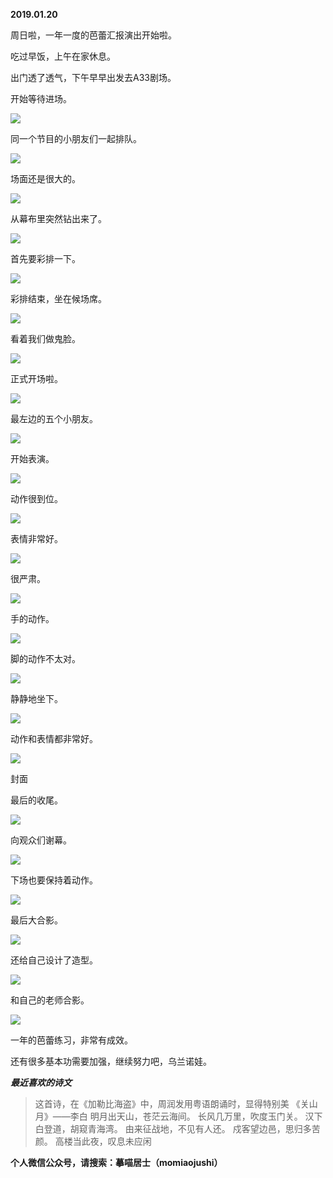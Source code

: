 
          
            
**2019.01.20**

周日啦，一年一度的芭蕾汇报演出开始啦。

吃过早饭，上午在家休息。

出门透了透气，下午早早出发去A33剧场。

开始等待进场。




![](//upload-images.jianshu.io/upload_images/51001-b95e20c1be0e1ad9.jpg)




同一个节目的小朋友们一起排队。




![](//upload-images.jianshu.io/upload_images/51001-aa3692ec9215b249.jpg)




场面还是很大的。




![](//upload-images.jianshu.io/upload_images/51001-fc3300af0d13f204.jpg)




从幕布里突然钻出来了。




![](//upload-images.jianshu.io/upload_images/51001-855120fdc0b5bdae.jpg)




首先要彩排一下。




![](//upload-images.jianshu.io/upload_images/51001-d59fc44635a29b16.jpg)




彩排结束，坐在候场席。




![](//upload-images.jianshu.io/upload_images/51001-f170f737ad7883fd.jpg)




看着我们做鬼脸。




![](//upload-images.jianshu.io/upload_images/51001-46eb9767e31a606a.jpg)




正式开场啦。




![](//upload-images.jianshu.io/upload_images/51001-a93859021f9b6f1a.jpg)




最左边的五个小朋友。




![](//upload-images.jianshu.io/upload_images/51001-4bf418b52b292ddf.jpg)




开始表演。




![](//upload-images.jianshu.io/upload_images/51001-1ddf46ffb68b2370.jpg)




动作很到位。




![](//upload-images.jianshu.io/upload_images/51001-7f138671dda24a98.jpg)




表情非常好。




![](//upload-images.jianshu.io/upload_images/51001-539c1be235bee757.jpg)




很严肃。




![](//upload-images.jianshu.io/upload_images/51001-47e908e5ba4a447a.jpg)




手的动作。




![](//upload-images.jianshu.io/upload_images/51001-20ac7332afd8b54c.jpg)




脚的动作不太对。




![](//upload-images.jianshu.io/upload_images/51001-fddc3d0a63b0d503.jpg)




静静地坐下。




![](//upload-images.jianshu.io/upload_images/51001-3f29895ff88c504a.jpg)




动作和表情都非常好。




![](//upload-images.jianshu.io/upload_images/51001-f7a353e7918bcb75.jpg)

封面


最后的收尾。




![](//upload-images.jianshu.io/upload_images/51001-2b451a618ac323a2.jpg)




向观众们谢幕。




![](//upload-images.jianshu.io/upload_images/51001-49c33aa025029a00.jpg)




下场也要保持着动作。




![](//upload-images.jianshu.io/upload_images/51001-200205e9fd9066df.jpg)




最后大合影。




![](//upload-images.jianshu.io/upload_images/51001-b5e46f1188ca84dc.jpg)




还给自己设计了造型。




![](//upload-images.jianshu.io/upload_images/51001-041d95880dc6e2bb.jpg)




和自己的老师合影。




![](//upload-images.jianshu.io/upload_images/51001-1d16fadb45386825.jpg)




一年的芭蕾练习，非常有成效。

还有很多基本功需要加强，继续努力吧，乌兰诺娃。


***最近喜欢的诗文***
>这首诗，在《加勒比海盗》中，周润发用粤语朗诵时，显得特别美
《关山月》——李白
明月出天山，苍茫云海间。
长风几万里，吹度玉门关。
汉下白登道，胡窥青海湾。
由来征战地，不见有人还。
戍客望边邑，思归多苦颜。
高楼当此夜，叹息未应闲




**个人微信公众号，请搜索：摹喵居士（momiaojushi）**

          
        